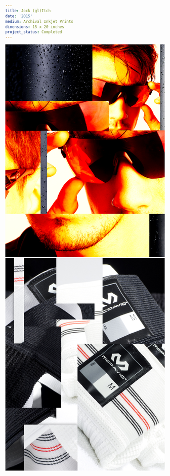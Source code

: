 ```yaml
---
title: Jock (gl)Itch
date: '2015'
medium: Archival Inkjet Prints
dimensions: 15 x 20 inches
project_status: Completed
---
```


![](01-jock-glitch.jpg)
![](02-jock-glitch.jpg)
